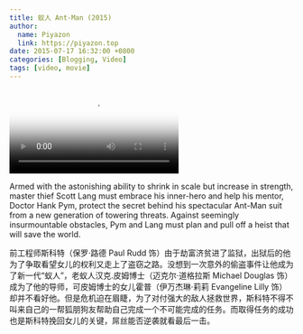 ```yaml
---
title: 蚁人 Ant-Man (2015)
author:
  name: Piyazon
  link: https://piyazon.top
date: 2015-07-17 16:32:00 +0800
categories: [Blogging, Video]
tags: [video, movie]
---
```



<video id="player" class="weixin_video" playsinline controls x-webkit-airplay poster="https://git.lug.ustc.edu.cn/flame3/images/-/raw/main/movie/ant-man-1.jpg"
  wxv="wxv_2187697191711014913" src="">
  <track kind="captions" label="English" src="https://piyazon.top/storage/assets/subtitles/ant-man-1-en.vtt" srclang="en"
      />
  <track kind="captions" label="汉语" src="https://piyazon.top/storage/assets/subtitles/ant-man-1-cn.vtt" srclang="zh-CN" />
</video>

Armed with the astonishing ability to shrink in scale but increase in strength, master thief Scott Lang must embrace his inner-hero and help his mentor, Doctor Hank Pym, protect the secret behind his spectacular Ant-Man suit from a new generation of towering threats. Against seemingly insurmountable obstacles, Pym and Lang must plan and pull off a heist that will save the world.

前工程师斯科特（保罗·路德 Paul Rudd 饰）由于劫富济贫进了监狱，出狱后的他为了争取看望女儿的权利又走上了盗窃之路。没想到一次意外的偷盗事件让他成为了新一代“蚁人”，老蚁人汉克.皮姆博士（迈克尔·道格拉斯 Michael Douglas 饰）成为了他的导师，可皮姆博士的女儿霍普（伊万杰琳·莉莉 Evangeline Lilly 饰）却并不看好他。但是危机迫在眉睫，为了对付强大的敌人拯救世界，斯科特不得不叫来自己的一帮狐朋狗友帮助自己完成一个不可能完成的任务。而取得任务的成功也是斯科特挽回女儿的关键，屌丝能否逆袭就看最后一击。